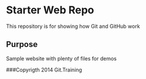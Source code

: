 # Starter Web Repo

This repository is for showing how Git and GitHub work

## Purpose

Sample website with plenty of files for demos

###Copyrigth
2014 Git.Training